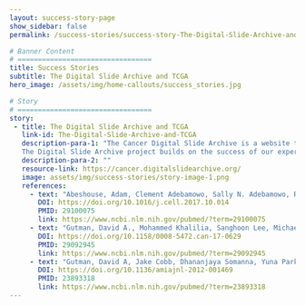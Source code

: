 ```yaml
---
layout: success-story-page
show_sidebar: false
permalink: /success-stories/success-story-The-Digital-Slide-Archive-and-TCGA/

# Banner Content
# =================================
title: Success Stories
subtitle: The Digital Slide Archive and TCGA
hero_image: /assets/img/home-callouts/success_stories.jpg

# Story
# =================================
story:
 - title: The Digital Slide Archive and TCGA
   link-id: The-Digital-Slide-Archive-and-TCGA
   description-para-1: "The Cancer Digital Slide Archive is a website that hosts whole-slide images of pathologic specimens associated with the TCGA studies. At over 10,000 images and 20 Terabytes, the CDSA has enabled a number of the TCGA Analysis Working Group Studies [sources], as well as other investigator-driven studies that utilize the digital pathology images [sources]<br><br>
   The Digital Slide Archive project builds on the success of our experience with the Cancer Digital Slide Archive, creating a software platform that allows users to create their own digital pathology servers to support data management and hosting for their own investigations.  Comments about who else is using this."
   description-para-2: ""
   resource-link: https://cancer.digitalslidearchive.org/
   image: assets/img/success-stories/story-image-1.png
   references:
     - text: "Abeshouse, Adam, Clement Adebamowo, Sally N. Adebamowo, Rehan Akbani, Teniola Akeredolu, Adrian Ally, Matthew L. Anderson, et al. “Comprehensive and Integrated Genomic Characterization of Adult Soft Tissue Sarcomas.” Cell 171, no. 4 (November 2017): 950–965.e28. "
       DOI: https://doi.org/10.1016/j.cell.2017.10.014
       PMID: 29100075
       link: https://www.ncbi.nlm.nih.gov/pubmed/?term=29100075
     - text: "Gutman, David A., Mohammed Khalilia, Sanghoon Lee, Michael Nalisnik, Zach Mullen, Jonathan Beezley, Deepak R. Chittajallu, David Manthey, and Lee A.D. Cooper. “The Digital Slide Archive: A Software Platform for Management, Integration, and Analysis of Histology for Cancer Research.” Cancer Research 77, no. 21 (October 31, 2017): e75–78. "
       DOI: https://doi.org/10.1158/0008-5472.can-17-0629
       PMID: 29092945
       link: https://www.ncbi.nlm.nih.gov/pubmed/?term=29092945
     - text: "Gutman, David A, Jake Cobb, Dhananjaya Somanna, Yuna Park, Fusheng Wang, Tahsin Kurc, Joel H Saltz, Daniel J Brat, Lee A D Cooper, and Jun Kong. “Cancer Digital Slide Archive: An Informatics Resource to Support Integrated in Silico Analysis of TCGA Pathology Data.” Journal of the American Medical Informatics Association 20, no. 6 (November 2013): 1091–98. "
       DOI: https://doi.org/10.1136/amiajnl-2012-001469
       PMID: 23893318
       link: https://www.ncbi.nlm.nih.gov/pubmed/?term=23893318
---
```

